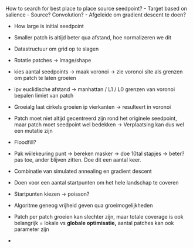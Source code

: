  How to search for best place to place source seedpoint?
	- Target based on salience
	- Source? Convolution?
	- Afgeleide om gradient descent te doen?
- How large is initial seedpoint
- Smaller patch is altijd beter qua afstand, hoe normalizeren we dit
- Datastructuur om grid op te slagen
- Rotatie patches -> image/shape

- kies aantal seedpoints -> maak voronoi -> zie voronoi site als grenzen om patch te laten groeien
- ipv euclidische afstand -> manhattan / L1 / L0
grenzen van voronoi bepalen limiet van patch
- Groeialg laat cirkels groeien ip vierkanten -> resulteert in voronoi
- Patch moet niet altijd gecentreerd zijn rond het originele seedpoint, maar patch moet seedpoint wel bedekken -> Verplaatsing kan dus wel een mutatie zijn
- Floodfill? 

- Pak wiilekeuring punt -> bereken masker -> doe 10tal stapjes -> beter? pas toe, ander blijven zitten. Doe dit een aantal keer.
- Combinatie van simulated annealing en gradient descent
- Doen voor een aantal startpunten om het hele landschap te coveren
- Startpunten kiezen -> poisson?

- Algoritme geneog vrijheid geven qua groeimogelijkheden
- Patch per patch groeien kan slechter zijn, maar totale coverage is ook belangrijk = lokale vs **globale optimisatie,** aantal patches kan ook parameter zijn
- 